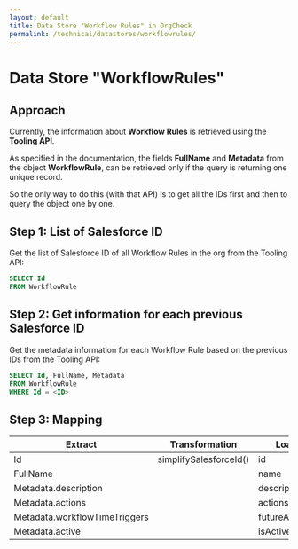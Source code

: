 ```yaml
---
layout: default
title: Data Store "Workflow Rules" in OrgCheck  
permalink: /technical/datastores/workflowrules/
---
```


# Data Store "WorkflowRules"

## Approach

Currently, the information about **Workflow Rules** is retrieved using the **Tooling API**.

As specified in the documentation, the fields **FullName** and **Metadata** from the object **WorkflowRule**,
can be retrieved only if the query is returning one unique record.

So the only way to do this (with that API) is to get all the IDs first and then to query the object one by
one.

## Step 1: List of Salesforce ID

Get the list of Salesforce ID of all Workflow Rules in the org from the Tooling API:

```SQL
SELECT Id
FROM WorkflowRule
```

## Step 2: Get information for each previous Salesforce ID

Get the metadata information for each Workflow Rule based on the previous IDs from the Tooling API:

```SQL
SELECT Id, FullName, Metadata 
FROM WorkflowRule 
WHERE Id = <ID>
```

## Step 3: Mapping

| Extract                       | Transformation         | Load          |
| ----------------------------- | ---------------------- | ------------- |
| Id                            | simplifySalesforceId() | id            |
| FullName                      |                        | name          |
| Metadata.description          |                        | description   |
| Metadata.actions              |                        | actions       |
| Metadata.workflowTimeTriggers |                        | futureActions |
| Metadata.active               |                        | isActive      |
